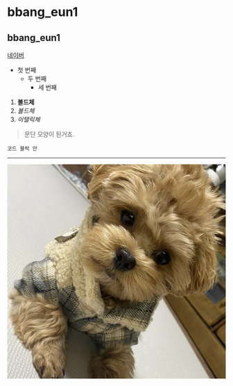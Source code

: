 # bbang_eun1
## bbang_eun1

[네이버](https://naver.com)

- 첫 번째
  - 두 번째
    - 세 번째

1. **볼드체**
2. _볼드체_
3. *이탤릭체*

>문단 모양이 된거죠.


```
코드 블럭 안
```
* * *

<img width="" height="" src="./picture/말티푸.jpg"></img>
